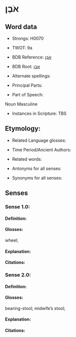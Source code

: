 # אֹבֶן

<!-- Status: S2="NeedsEdits" -->
<!-- Lexica used for edits:   -->

## Word data

* Strongs: H0070

* TWOT: 9a

* BDB Reference: [אֹבֶן](rc://en/bdb/dict/a.am.ab)

* BDB Root: [אבן](rc://en/bdb/dict/a.am.aa)

* Alternate spellings:

* Principal Parts:

* Part of Speech:

Noun Masculine 

* Instances in Scripture: TBS

## Etymology:

* Related Language glosses:

* Time Period/Ancient Authors:

* Related words:

* Antonyms for all senses:

* Synonyms for all senses:

## Senses

### Sense 1.0:

#### Definition:

#### Glosses:

wheel; 

#### Explanation:

#### Citations:



### Sense 2.0:

#### Definition:

#### Glosses:

bearing-stool; midwife’s stool; 

#### Explanation:

#### Citations:



